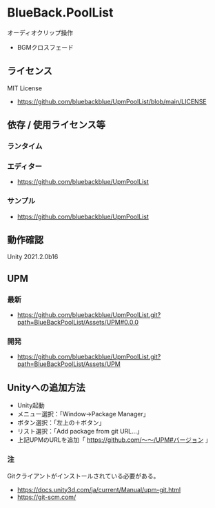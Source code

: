# BlueBack.PoolList
オーディオクリップ操作
* BGMクロスフェード

## ライセンス
MIT License
* https://github.com/bluebackblue/UpmPoolList/blob/main/LICENSE

## 依存 / 使用ライセンス等
### ランタイム
### エディター
* https://github.com/bluebackblue/UpmPoolList
### サンプル
* https://github.com/bluebackblue/UpmPoolList

## 動作確認
Unity 2021.2.0b16

## UPM
### 最新
* https://github.com/bluebackblue/UpmPoolList.git?path=BlueBackPoolList/Assets/UPM#0.0.0
### 開発
* https://github.com/bluebackblue/UpmPoolList.git?path=BlueBackPoolList/Assets/UPM

## Unityへの追加方法
* Unity起動
* メニュー選択：「Window->Package Manager」
* ボタン選択：「左上の＋ボタン」
* リスト選択：「Add package from git URL...」
* 上記UPMのURLを追加「 https://github.com/～～/UPM#バージョン 」
### 注
Gitクライアントがインストールされている必要がある。
* https://docs.unity3d.com/ja/current/Manual/upm-git.html
* https://git-scm.com/


